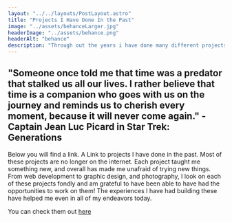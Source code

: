 ```yaml
---
layout: "../../layouts/PostLayout.astro"
title: "Projects I Have Done In the Past"
image: "../assets/behanceLarger.jpg"
headerImage: "../assets/behance.png"
headerAlt: "behance"
description: "Through out the years i have done many different projects, some were development projects, while others were in pursuit of other interests i had at the time. Check out some of my oldest projects."
---
```


## "Someone once told me that time was a predator that stalked us all our lives. I rather believe that time is a companion who goes with us on the journey and reminds us to cherish every moment, because it will never come again." - Captain Jean Luc Picard in Star Trek: Generations

Below you will find a link. A Link to projects I have done in the past. Most of these projects are no longer on the internet. Each project taught me something new, and overall has made me unafraid of trying new things. From web development to graphic design, and photography, I look on each of these projects fondly and am grateful to have been able to have had the opportunities to work on them! The experiences I have had building these have helped me even in all of my endeavors today.

You can check them out [here](https://www.behance.net/aaronendsley/projects)
